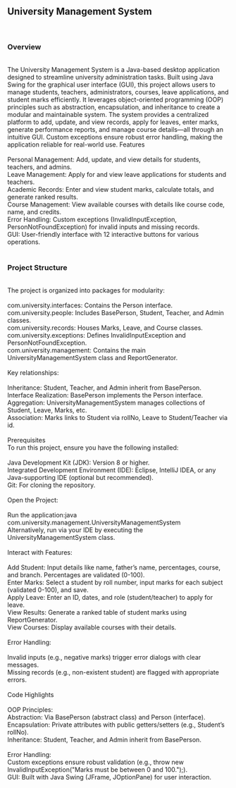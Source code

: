 <h2>University Management System</h2><br>
<h3>Overview</h3><br>
The University Management System is a Java-based desktop application designed to streamline university administration tasks. Built using Java Swing for the graphical user interface (GUI), this project allows users to manage students, teachers, administrators, courses, leave applications, and student marks efficiently. It leverages object-oriented programming (OOP) principles such as abstraction, encapsulation, and inheritance to create a modular and maintainable system.
The system provides a centralized platform to add, update, and view records, apply for leaves, enter marks, generate performance reports, and manage course details—all through an intuitive GUI. Custom exceptions ensure robust error handling, making the application reliable for real-world use.
Features<br>
<br>
Personal Management: Add, update, and view details for students, teachers, and admins.<br>
Leave Management: Apply for and view leave applications for students and teachers.<br>
Academic Records: Enter and view student marks, calculate totals, and generate ranked results.<br>
Course Management: View available courses with details like course code, name, and credits.<br>
Error Handling: Custom exceptions (InvalidInputException, PersonNotFoundException) for invalid inputs and missing records.<br>
GUI: User-friendly interface with 12 interactive buttons for various operations.<br>
<br>
<h3>Project Structure</h3><br>
The project is organized into packages for modularity:<br>
<br>
com.university.interfaces: Contains the Person interface.<br>
com.university.people: Includes BasePerson, Student, Teacher, and Admin classes.<br>
com.university.records: Houses Marks, Leave, and Course classes.<br>
com.university.exceptions: Defines InvalidInputException and PersonNotFoundException.<br>
com.university.management: Contains the main UniversityManagementSystem class and ReportGenerator.<br>
<br>
Key relationships:<br>
<br>
Inheritance: Student, Teacher, and Admin inherit from BasePerson.<br>
Interface Realization: BasePerson implements the Person interface.<br>
Aggregation: UniversityManagementSystem manages collections of Student, Leave, Marks, etc.<br>
Association: Marks links to Student via rollNo, Leave to Student/Teacher via id.<br>
<br>
Prerequisites<br>
To run this project, ensure you have the following installed:<br>
<br>
Java Development Kit (JDK): Version 8 or higher.<br>
Integrated Development Environment (IDE): Eclipse, IntelliJ IDEA, or any Java-supporting IDE (optional but recommended).<br>
Git: For cloning the repository.<br>
<br>
Open the Project:<br>
<br>
Run the application:java com.university.management.UniversityManagementSystem<br>
Alternatively, run via your IDE by executing the UniversityManagementSystem class.<br>
<br>
Interact with Features:<br>
<br>
Add Student: Input details like name, father’s name, percentages, course, and branch. Percentages are validated (0-100).<br>
Enter Marks: Select a student by roll number, input marks for each subject (validated 0-100), and save.<br>
Apply Leave: Enter an ID, dates, and role (student/teacher) to apply for leave.<br>
View Results: Generate a ranked table of student marks using ReportGenerator.<br>
View Courses: Display available courses with their details.<br>
<br>
Error Handling:<br>
<br>
Invalid inputs (e.g., negative marks) trigger error dialogs with clear messages.<br>
Missing records (e.g., non-existent student) are flagged with appropriate errors.<br>
<br>
Code Highlights<br>
<br>
OOP Principles:<br>
Abstraction: Via BasePerson (abstract class) and Person (interface).<br>
Encapsulation: Private attributes with public getters/setters (e.g., Student’s rollNo).<br>
Inheritance: Student, Teacher, and Admin inherit from BasePerson.<br>
<br>
Error Handling:<br>
Custom exceptions ensure robust validation (e.g., throw new InvalidInputException("Marks must be between 0 and 100.");).<br>
GUI: Built with Java Swing (JFrame, JOptionPane) for user interaction.<br>
